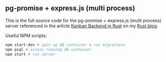 ## pg-promise + express.js (multi process)

This is the full source code for the pg-promise + express.js (multi process) server referenced in the article [Kanban Backend in Rust](#) on my [Rust blog](https://github.com/pretzelhammer/rust-blog).

Useful NPM scripts:

```bash
npm start-dev # spin up DB container & run migrations
npm psql # access running db container
npm start # run server
```

